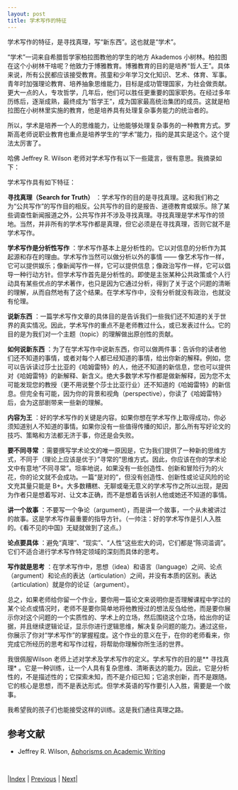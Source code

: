 ```yaml
---
layout: post
title: 学术写作的特征
---
```


学术写作的特征，是寻找真理，写“新东西”。这也就是“学术”。

“学术”一词来自希腊哲学家柏拉图教他的学生的地方 Akademos 小树林。柏拉图在这个小树林干啥呢？他致力于博雅教育。博雅教育的目的是培养“哲人王”。具体来说，所有公民都应该接受教育。孩童和少年学习文化知识、艺术、体育、军事。青年时加强理论教育、培养抽象思维能力，目标是成功管理国家，为社会做贡献。更大一点的人，专攻哲学，几年后，他们可以胜任更重要的国家职务。在经过多年历练后，逐渐成熟，最终成为“哲学王”，成为国家最高统治集团的成员。这就是柏拉图在小树林里实施的教育，他是培养具有处理复杂事务能力的统治者的。

所以，学术是培养一个人的思维能力，让他能够处理复杂事务的一种教育方式。罗斯高老师说职业教育也重点是培养学生的“学术”能力，指的是其实是这个。这个提法太厉害了。

哈佛 Jeffrey R. Wilson 老师对学术写作有以下一些箴言，很有意思。我摘录如下：

学术写作具有如下特征：

**寻找真理（Search for Truth）** ：学术写作的目的是寻找真理。这和我们称之为“公共写作”的写作目的相反。公共写作的目的是报告、道德教育或娱乐。除了某些调查性新闻报道之外，公共写作并不涉及寻找真理。寻找真理是学术写作的领地。当然，并非所有的学术写作都是真理，但它必须是在寻找真理，否则它就不是学术写作。

**学术写作是分析性写作** ：学术写作基本上是分析性的。它以对信息的分析作为其起源和存在的理由。学术写作当然可以做分析以外的事情 —— 像艺术写作一样，它可以提供娱乐；像新闻写作一样，它可以提供信息；像政治写作一样，它可以倡导一种行动方针。但学术写作首先是分析性的。即使是主张某种公共政策或个人行动具有某些优点的学术著作，也只是因为它通过分析，得到了关于这个问题的清晰的理解，从而自然地有了这个结果。在学术写作中，没有分析就没有政治，也就没有伦理。

**说新东西** ：一篇学术写作文章的具体目的是告诉我们一些我们还不知道的关于世界的真实情况。因此，学术写作的重点不是老师教过什么，或已发表过什么。它的目的是为我们对一个主题（topic）的理解做出原创性的贡献。

**如何说新东西** ：为了在学术写作中说新东西，你可以做两件事：告诉你的读者他们还不知道的事情，或者对每个人都已经知道的事情，给出你新的解释。例如，您可以告诉读过莎士比亚的《哈姆雷特》的人，他还不知道的新信息，您也可以提供对《哈姆雷特》的新解释、新含义。绝大多数学术写作都是做新解释，因为您不太可能发现您的教授（更不用说整个莎士比亚行业）还不知道的《哈姆雷特》的新信息。但完全有可能，因为你的背景和视角（perspective），你读了《哈姆雷特》后，会为这部剧带来一些新的理解。

**内容为王** ：好的学术写作的关键是内容。如果你想在学术写作上取得成功，你必须知道别人不知道的事情。如果你没有一些值得传播的知识，那么所有写好论文的技巧、策略和方法都无济于事，你还是会失败。

**要不同寻常** ：需要撰写学术论文的唯一原因是，它为我们提供了一种新的思维方式，不同于（理论上应该是优于）”寻常的”思维方式。因此，你应该在你的学术论文中有意地“不同寻常”。坦率地说，如果没有一些创造性、创新和冒险行为的火花，你的论文就不会成功。一篇“是对的”，但没有创造性、创新性或论证风险的论文充其量只能是 B+。大多数糟糕、无聊或毫无意义的学术写作之所以出现，是因为作者只是想着写对、让文本正确，而不是想着告诉别人他或她还不知道的事情。

**讲一个故事** ：不要写一个争论（argument），而是讲一个故事，一个从未被讲过的故事。这是学术写作最重要的指导方针。（一帅注：好的学术写作是引人入胜的。《看不见的中国》无疑就做到了这点。）

**论点要具体** ：避免“真理”、“现实”、“人性”这些宏大的词，它们都是“陈词滥调”。它们不适合进行学术写作特定领域的深刻而具体的思考。

**写作就是思考** ：在学术写作中，思想（idea）和语言（language）之间、论点（argument）和论点的表达（articulation）之间，并没有本质的区别。表达（articulation）就是你的论证（argument）。

总之，如果老师给你留一个作业，要你用一篇论文来说明你是否理解课程中学过的某个论点或情况时，老师不是要你简单地将他教授过的想法反刍给他，而是要你展示你对这个问题的一个实质性的、学术上的立场，然后围绕这个立场，给出你的证据，并且继续逻辑论证，显示你进行逻辑思维，解决复杂问题的能力。通过这些，你展示了你对“学术写作”的掌握程度。这个作业的意义在于，在你的老师看来，你完成它所经历的思考和写作过程，将帮助你理解你所生活的世界。

我很佩服Wilson 老师上述对学术及学术写作的定义。学术写作的目的是** 寻找真理* 。它是一种训练，让一个人具有复杂思维、清晰表达的能力。因此，它是分析性的，不是描述性的；它探索未知，而不是介绍已知；它追求创新，而不是跟随。它的核心是思想，而不是表达形式。但学术英语的写作要引人入胜，需要是一个故事。

我希望我的孩子们也能接受这样的训练。这是我们通往真理之路。

## 参考文献

- Jeffrey R. Wilson, [Aphorisms on Academic Writing](https://wilson.fas.harvard.edu/aphorisms/academic-writing)



<br/>

|[Index](../) | [Previous](2-2-method) | [Next](2-6-think)|
